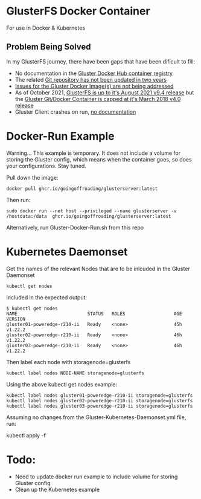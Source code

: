 # GlusterFS Docker Container
For use in Docker & Kubernetes

## Problem Being Solved
In my GlusterFS journey, there have been gaps that have been dificult to fill:
* No documentation in the [Gluster Docker Hub container registry](https://hub.docker.com/r/gluster/gluster-centos)
* The related [Git repository has not been updated in two years](https://github.com/gluster/gluster-containers)
* [Issues for the Gluster Docker Image(s) are not being addressed](https://github.com/gluster/gluster-containers/issues)
* As of October 2021, [GlusterFS is up to it's August 2021 v9.4 release](https://docs.gluster.org/en/latest/release-notes/9.4/) but the [Gluster Git/Docker Container is capped at it's March 2018 v4.0 release](https://github.com/gluster/gluster-containers)
* Gluster Client crashes on run, [no documentation](https://github.com/gluster/gluster-containers/tree/master/gluster-client)


# Docker-Run Example 
Warning...  This example is temporary.  It does not include a volume for storing the Gluster config, which means when the container goes, so does your configurations.  Stay tuned.

Pull down the image:

```
docker pull ghcr.io/goingoffroading/glusterserver:latest
```

Then run:

```
sudo docker run --net host --privileged --name glusterserver -v /hostdata:/data  ghcr.io/goingoffroading/glusterserver:latest
```

Alternatively, run Gluster-Docker-Run.sh from this repo

# Kubernetes Daemonset

Get the names of the relevant Nodes that are to be inlcuded in the Gluster Daemonset

```
kubectl get nodes
```

Included in the expected output:
```
$ kubectl get nodes
NAME                          STATUS   ROLES                  AGE    VERSION
gluster01-poweredge-r210-ii   Ready    <none>                 45h    v1.22.2
gluster02-poweredge-r210-ii   Ready    <none>                 46h    v1.22.2
gluster03-poweredge-r210-ii   Ready    <none>                 46h    v1.22.2
```
Then label each node with storagenode=glusterfs

```
kubectl label nodes NODE-NAME storagenode=glusterfs
```
Using the above kubectl get nodes example:
```
kubectl label nodes gluster01-poweredge-r210-ii storagenode=glusterfs
kubectl label nodes gluster02-poweredge-r210-ii storagenode=glusterfs
kubectl label nodes gluster03-poweredge-r210-ii storagenode=glusterfs
```
Assuming no changes from the Gluster-Kubernetes-Daemonset.yml file, run:

kubectl apply -f 



# Todo:

* Need to update docker run example to include volume for storing Gluster config
* Clean up the Kubernetes example